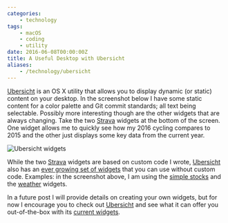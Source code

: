 ```yaml
---
categories:
    - technology
tags:
    - macOS
    - coding
    - utility
date: 2016-06-08T00:00:00Z
title: A Useful Desktop with Ubersicht
aliases:
    - /technology/ubersicht
---
```


[Ubersicht][uber] is an OS X utility that allows you to display dynamic (or static) content on your desktop. In the screenshot below I have some static content for a color palette and Git commit standards; all text being selectable. Possibly more interesting though are the other widgets that are always changing. Take the two [Strava][strava] widgets at the bottom of the screen. One widget allows me to quickly see how my 2016 cycling compares to 2015 and the other just displays some key data from the current year.

![Ubersicht widgets](/images/2016/06/ubersicht.jpg)

While the two [Strava][strava] widgets are based on custom code I wrote, [Ubersicht][uber] also has an [ever growing set of widgets][widgets] that you can use without custom code. Examples: in the screenshot above, I am using the [simple stocks][stocks] and the [weather][weather] widgets.

In a future post I will provide details on creating your own widgets, but for now I encourage you to check out [Ubersicht][uber] and see what it can offer you out-of-the-box with its [current widgets][widgets].

[stocks]: http://tracesof.net/uebersicht-widgets/#simple-stocks
[strava]: https://www.strava.com/
[uber]: http://tracesof.net/uebersicht/
[weather]: http://tracesof.net/uebersicht-widgets/#weather
[widgets]: http://tracesof.net/uebersicht-widgets/
